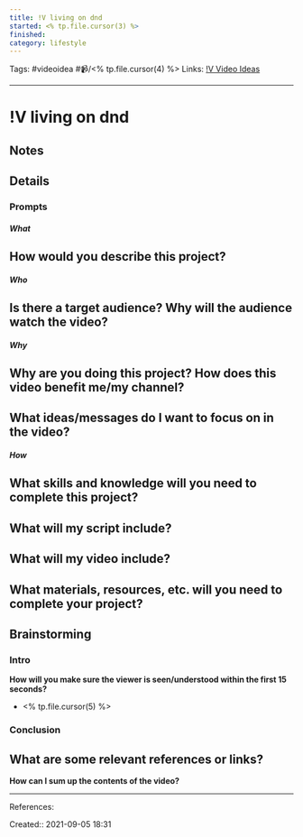 ```yaml
---
title: !V living on dnd
started: <% tp.file.cursor(3) %>
finished:
category: lifestyle
---
```

Tags: #videoidea #📹/<% tp.file.cursor(4) %>
Links: [!V Video Ideas](!V%20Video%20Ideas)
___
# !V living on dnd
## Notes
## Details
### Prompts
##### What
**How would you describe this project?**
- 
##### Who
**Is there a target audience? Why will the audience watch the video?**
- 
##### Why
**Why are you doing this project? How does this video benefit me/my channel?**
- 

**What ideas/messages do I want to focus on in the video?**
- 

##### How
**What skills and knowledge will you need to complete this project?**
- 

**What will my script include?**
- 

**What will my video include?**
- 

**What materials, resources, etc. will you need to complete your project?**
- 

## Brainstorming
### Intro
**How will you make sure the viewer is seen/understood within the first 15 seconds?**
- <% tp.file.cursor(5) %>
### Conclusion
**What are some relevant references or links?**
- 

**How can I sum up the contents of the video?**
___
References:

Created:: 2021-09-05 18:31

